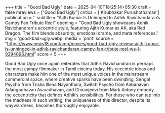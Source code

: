 +++
title = "Good Bad Ugly"
date = 2025-04-10T18:25:14+05:30
draft = false
mreviews = ["Good Bad Ugly"]
critics = ['Kirubhakar Purushothaman']
publication = ''
subtitle = "Ajith Kumar Is Unhinged In Adhik Ravichandaran’s Campy Fan Tribute Reel"
opening = "Good Bad Ugly showcases Adhik Ravichandran's eccentric style, featuring Ajith Kumar as AK, aka Red Dragon. The film blends absurdity, emotional drama, and meta references."
img = 'good-bad-ugly.webp'
media = 'print'
source = "https://www.news18.com/amp/movies/good-bad-ugly-review-ajith-kumar-is-unhinged-in-adhik-ravichandaran-campy-fan-tribute-reel-ws-l-9294096.html"
score = 5
+++

Good Bad Ugly once again reiterates that Adhik Ravichandran is perhaps the most campy filmmaker in Tamil cinema today. His eccentric ideas and characters make him one of the most unique voices in the mainstream commercial space, where creative sparks have been dwindling. Sengal Psycho from Trisha Illena Nayanthara, Switch Psycho from Anbanavan Adangadhavan Asaradhavan, and Chiranjeevi from Mark Antony embody the eccentricity that defines Adhik’s sensibilities. For those who can tap into the madness in such writing, the uniqueness of this director, despite its waywardness, becomes thoroughly enjoyable.
